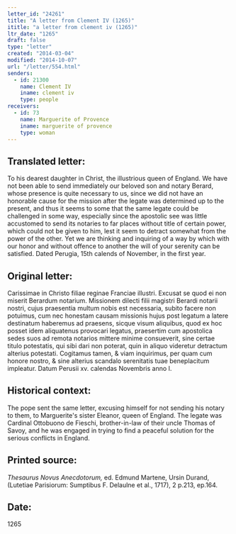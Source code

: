```yaml
---
letter_id: "24261"
title: "A letter from Clement IV (1265)"
ititle: "a letter from clement iv (1265)"
ltr_date: "1265"
draft: false
type: "letter"
created: "2014-03-04"
modified: "2014-10-07"
url: "/letter/554.html"
senders:
  - id: 21300
    name: Clement IV
    iname: clement iv
    type: people
receivers:
  - id: 73
    name: Marguerite of Provence
    iname: marguerite of provence
    type: woman
---
```

<h2> Translated letter:</h2>To his dearest daughter in Christ, the illustrious queen of England.
We have not been able to send immediately our beloved son and notary Berard, whose presence is quite necessary to us, since we did not have an honorable cause for the mission after the legate was determined up to the present, and thus it seems to some that the same legate could be challenged in some way, especially since the apostolic see was little accustomed to send its notaries to far places without title of certain power, which could not be given to him, lest it seem to detract somewhat from the power of the other.  Yet we are thinking and inquiring of a way by which with our honor and without offence to another the will of your serenity can be satisfied.
Dated Perugia, 15th calends of November, in the first year.
<h2 class="mt-4"> Original letter:</h2>Carissimae in Christo filiae reginae Franciae illustri.
Excusat se quod ei non miserit Berardum notarium.
Missionem dilecti filii magistri Berardi notarii nostri, cujus praesentia multum nobis est necessaria, subito facere non potuimus, cum nec honestam causam missionis hujus post legatum a latere destinatum haberemus ad praesens, sicque visum aliquibus, quod ex hoc posset idem aliquatenus provocari legatus, praesertim cum apostolica sedes suos ad remota notarios mittere minime consueverit, sine certae titulo potestatis, qui sibi dari non poterat, quin in aliquo videretur detractum alterius potestati. Cogitamus tamen, & viam inquirimus, per quam cum honore nostro, & sine alterius scandalo serenitatis tuae beneplacitum impleatur. Datum Perusii xv. calendas Novembris anno I.
<h2 class="mt-4"> Historical context:</h2>The pope sent the same letter, excusing himself for not sending his notary to them, to Marguerite's sister Eleanor, queen of England.  The legate was Cardinal Ottobuono de Fieschi, brother-in-law of their uncle Thomas of Savoy, and he was engaged in trying to find a peaceful solution for the serious conflicts in England.
<h2 class="mt-4"> Printed source:</h2><p><em>Thesaurus Novus Anecdotorum,</em> ed. Edmund Martene, Ursin Durand, (Lutetiae Parisiorum: Sumptibus F. Delaulne et al., 1717), 2 p.213, ep.164.</p><h2 class="mt-4"> Date:</h2>1265
